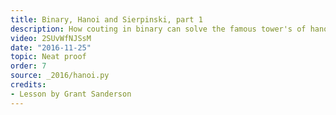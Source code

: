 ```yaml
---
title: Binary, Hanoi and Sierpinski, part 1
description: How couting in binary can solve the famous tower's of hanoi problem.
video: 2SUvWfNJSsM
date: "2016-11-25"
topic: Neat proof
order: 7
source: _2016/hanoi.py
credits:
- Lesson by Grant Sanderson
---
```


